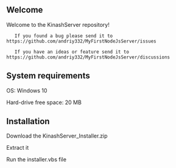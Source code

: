 Welcome
---------
<div>
       Welcome to the KinashServer repository!
        
       If you found a bug please send it to https://github.com/andriy332/MyFirstNodeJsServer/issues

       If you have an ideas or feature send it to https://github.com/andriy332/MyFirstNodeJsServer/discussions
</div>

System requirements
-
OS: Windows 10

Hard-drive free space: 20 MB

Installation
-
Download the KinashServer_Installer.zip

Extract it

Run the installer.vbs file
